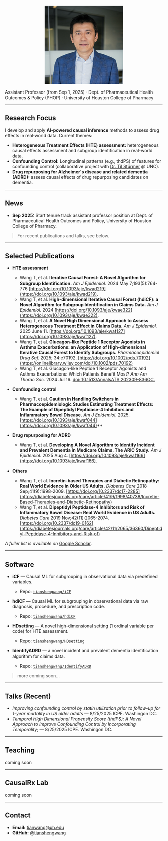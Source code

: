 <p align="center">
  <img src="/images/Tian_UHAP23.jpg" alt="Tiansheng (Tian) Wang portrait" width="250">
</p>


Assistant Professor (from Sep 1, 2025) · Dept. of Pharmaceutical Health Outcomes & Policy (PHOP) · University of Houston College of Pharmacy

---

## Research Focus

I develop and apply **AI-powered causal inference** methods to assess drug effects in real‑world data. Current themes:

* **Heterogeneous Treatment Effects (HTE) assessment:** heterogeneous causal effects assessment and subgroup identification in real-world data.
* **Confounding Control:** Longitudinal patterns (e.g., thdPS) of features for confounding control (collaborative project with [Dr. Til Stürmer](https://sph.unc.edu/adv_profile/til-sturmer-md-phd/) @ UNC).
* **Drug repurposing for Alzheimer's disease and related dementia (ADRD):** assess causal effects of drug repurposing candidates on dementia.

---

## News

* **Sep 2025:** Start tenure track assistant professor position at Dept. of Pharmaceutical Health Outcomes and Policy, University of Houston College of Pharmacy.
> For recent publications and talks, see below.

---

## Selected Publications
* **HTE assessment**
  * Wang T, et al. **Iterative Causal Forest: A Novel Algorithm for Subgroup Identification.** _Am J Epidemiol._ 2024 May 7;193(5):764-776 [https://doi.org/10.1093/aje/kwad219](https://doi.org/10.1093/aje/kwad219).
  * Wang T, et al. **High-dimensional Iterative Causal Forest (hdiCF): a Novel Algorithm for Subgroup Identification in Claims Data.** _Am J Epidemiol._ 2024 [https://doi.org/10.1093/aje/kwae322](https://doi.org/10.1093/aje/kwae322).
  * Wang T, et al. **A Novel High Dimensional Approach to Assess Heterogeneous Treatment Effect in Claims Data.** _Am J Epidemiol._ 2025 June 11. [https://doi.org/10.1093/aje/kwaf127](https://doi.org/10.1093/aje/kwaf127).
  * Wang T, et al. **Glucagon-like Peptide 1 Receptor Agonists in Asthma Exacerbations: an Application of High-dimensional Iterative Causal Forest to Identify Subgroups.** _Pharmacoepidemiol Drug Saf._ 2025; 34:e70192. [https://doi.org/10.1002/pds.70192](https://onlinelibrary.wiley.com/doi/10.1002/pds.70192)
  * Wang T, et al. Glucagon-like Peptide 1 Receptor Agonists and Asthma Exacerbations: Which Patients Benefit Most? _Ann Am Thorac Soc._ 2024 Jul 16. [doi: 10.1513/AnnalsATS.202309-836OC.](https://www.atsjournals.org/doi/abs/10.1513/AnnalsATS.202309-836OC)  

* **Confounding control**
  * Wang T, et al. **Caution in Handling Switchers in Pharmacoepidemiologic Studies Estimating Treatment Effects: The Example of Dipeptidyl Peptidase-4 Inhibitors and Inflammatory Bowel Disease.** _Am J Epidemiol._ 2025.[https://doi.org/10.1093/aje/kwaf044](https://doi.org/10.1093/aje/kwaf044)** 
* **Drug repurposing for ADRD**
  * Wang T, et al. **Developing A Novel Algorithm to Identify Incident and Prevalent Dementia in Medicare Claims. The ARIC Study.** _Am J Epidemiol._ 2025 Aug 4. [https://doi.org/10.1093/aje/kwaf166](https://doi.org/10.1093/aje/kwaf166).
* **Others**
  * Wang T, et al. **Incretin-based Therapies and Diabetic Retinopathy: Real World Evidence in Older US Adults.** _Diabetes Care_ 2018 Sep;41(9):1998-2009. [https://doi.org/10.2337/dc17-2285](https://diabetesjournals.org/care/article/41/9/1998/40738/Incretin-Based-Therapies-and-Diabetic-Retinopathy)
  * Wang T, et al. **Dipeptidyl Peptidase-4 Inhibitors and Risk of Inflammatory Bowel Disease: Real World Evidence in US Adults.** _Diabetes Care_ 2019 Nov;42(11):2065-2074. [https://doi.org/10.2337/dc19-0162](https://diabetesjournals.org/care/article/42/11/2065/36360/Dipeptidyl-Peptidase-4-Inhibitors-and-Risk-of)
   



*A fuller list is available on* [Google Scholar](https://scholar.google.com/citations?user=JYtT5K8AAAAJ&hl=en).

---

## Software

* **iCF** — Causal ML for subgrouping in observational data via predefined variables.

  * Repo: [`tianshengwang/iCF`](https://github.com/tianshengwang/iCF)

* **hdiCF** — Causal ML for subgrouping in observational data via raw diagnosis, procedure, and prescription code.

  * Repo: [`tianshengwang/hdiCF`](https://github.com/tianshengwang/hdiCF)
   
* **HDsetting** — A novel high-dimensional setting (1 ordinal variable per code) for HTE assessment.

  * Repo: [`tianshengwang/HDsetting`](https://github.com/tianshengwang/HDsetting)
* **IdentifyADRD** — a novel incident and prevalent dementia identification algorithm for claims data.

  * Repo: [`tianshengwang/IdentifyADRD`](https://github.com/tianshengwang/IdentifyADRD)

> more coming soon...

---

## Talks (Recent)

* *Improving confounding control by statin utilization prior to follow-up for 1-year mortality in US older adults* — 8/25/2025 ICPE. Washingon DC.
* *Temporal High Dimensional Propensity Score (thdPS): A Novel Approach to Improve Confounding Control by Incorporating Temporality*; — 8/25/2025 ICPE. Washingon DC.

---

## Teaching

coming soon

---

## CausalRx Lab

coming soon

---
## Contact

* **Email:** [tianwang@uh.edu](mailto:tianwang@uh.edu)
* **GitHub:** [@tianshengwang](https://github.com/tianshengwang)
